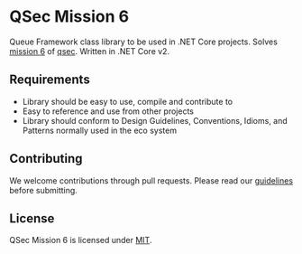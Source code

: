 # QSec Mission 6
Queue Framework class library to be used in .NET Core projects. Solves [mission 6](https://github.com/krist00fer/qsec/blob/master/missions/mission-006.md) of [qsec](https://github.com/krist00fer/qsec). Written in .NET Core v2.

## Requirements

* Library should be easy to use, compile and contribute to
* Easy to reference and use from other projects
* Library should conform to Design Guidelines, Conventions, Idioms, and Patterns normally used in the eco system

## Contributing

We welcome contributions through pull requests. Please read our [guidelines](CONTRIB.md) before submitting. 

## License

QSec Mission 6 is licensed under [MIT](LICENSE).